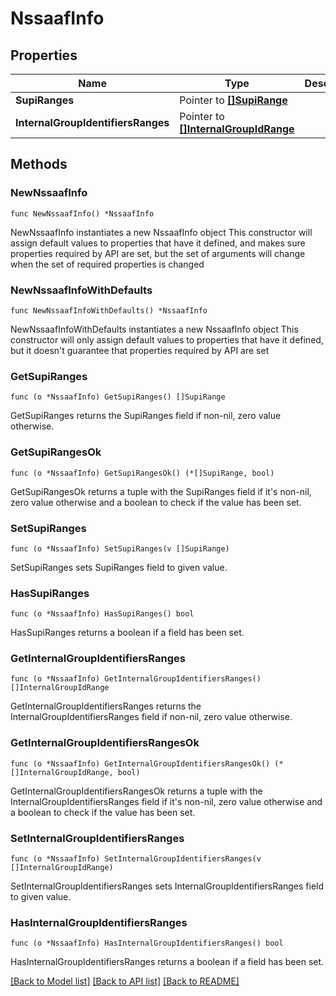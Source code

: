 # NssaafInfo

## Properties

Name | Type | Description | Notes
------------ | ------------- | ------------- | -------------
**SupiRanges** | Pointer to [**[]SupiRange**](SupiRange.md) |  | [optional] 
**InternalGroupIdentifiersRanges** | Pointer to [**[]InternalGroupIdRange**](InternalGroupIdRange.md) |  | [optional] 

## Methods

### NewNssaafInfo

`func NewNssaafInfo() *NssaafInfo`

NewNssaafInfo instantiates a new NssaafInfo object
This constructor will assign default values to properties that have it defined,
and makes sure properties required by API are set, but the set of arguments
will change when the set of required properties is changed

### NewNssaafInfoWithDefaults

`func NewNssaafInfoWithDefaults() *NssaafInfo`

NewNssaafInfoWithDefaults instantiates a new NssaafInfo object
This constructor will only assign default values to properties that have it defined,
but it doesn't guarantee that properties required by API are set

### GetSupiRanges

`func (o *NssaafInfo) GetSupiRanges() []SupiRange`

GetSupiRanges returns the SupiRanges field if non-nil, zero value otherwise.

### GetSupiRangesOk

`func (o *NssaafInfo) GetSupiRangesOk() (*[]SupiRange, bool)`

GetSupiRangesOk returns a tuple with the SupiRanges field if it's non-nil, zero value otherwise
and a boolean to check if the value has been set.

### SetSupiRanges

`func (o *NssaafInfo) SetSupiRanges(v []SupiRange)`

SetSupiRanges sets SupiRanges field to given value.

### HasSupiRanges

`func (o *NssaafInfo) HasSupiRanges() bool`

HasSupiRanges returns a boolean if a field has been set.

### GetInternalGroupIdentifiersRanges

`func (o *NssaafInfo) GetInternalGroupIdentifiersRanges() []InternalGroupIdRange`

GetInternalGroupIdentifiersRanges returns the InternalGroupIdentifiersRanges field if non-nil, zero value otherwise.

### GetInternalGroupIdentifiersRangesOk

`func (o *NssaafInfo) GetInternalGroupIdentifiersRangesOk() (*[]InternalGroupIdRange, bool)`

GetInternalGroupIdentifiersRangesOk returns a tuple with the InternalGroupIdentifiersRanges field if it's non-nil, zero value otherwise
and a boolean to check if the value has been set.

### SetInternalGroupIdentifiersRanges

`func (o *NssaafInfo) SetInternalGroupIdentifiersRanges(v []InternalGroupIdRange)`

SetInternalGroupIdentifiersRanges sets InternalGroupIdentifiersRanges field to given value.

### HasInternalGroupIdentifiersRanges

`func (o *NssaafInfo) HasInternalGroupIdentifiersRanges() bool`

HasInternalGroupIdentifiersRanges returns a boolean if a field has been set.


[[Back to Model list]](../README.md#documentation-for-models) [[Back to API list]](../README.md#documentation-for-api-endpoints) [[Back to README]](../README.md)


